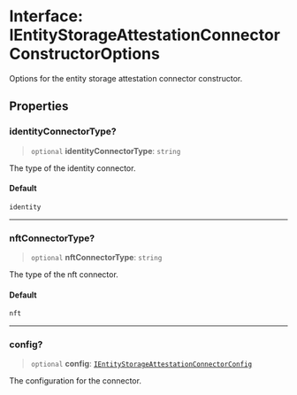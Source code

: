 # Interface: IEntityStorageAttestationConnectorConstructorOptions

Options for the entity storage attestation connector constructor.

## Properties

### identityConnectorType?

> `optional` **identityConnectorType**: `string`

The type of the identity connector.

#### Default

```ts
identity
```

***

### nftConnectorType?

> `optional` **nftConnectorType**: `string`

The type of the nft connector.

#### Default

```ts
nft
```

***

### config?

> `optional` **config**: [`IEntityStorageAttestationConnectorConfig`](IEntityStorageAttestationConnectorConfig.md)

The configuration for the connector.
